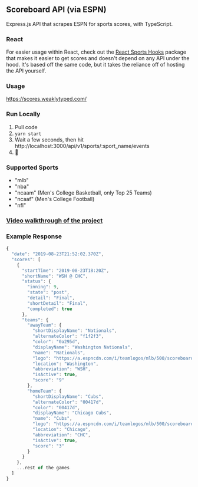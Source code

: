 ## Scoreboard API (via ESPN)
Express.js API that scrapes ESPN for sports scores, with TypeScript.

### React
For easier usage within React, check out the [React Sports Hooks](https://github.com/andrewrjohn/react-sports-hooks) package that makes it easier to get scores and doesn't depend on any API under the hood. It's based off the same code, but it takes the reliance off of hosting the API yourself.

### Usage
https://scores.weaklytyped.com/

### Run Locally
1. Pull code
2. ```yarn start```
3. Wait a few seconds, then hit http://localhost:3000/api/v1/sports/:sport_name/events
4. 🎉

### Supported Sports
- "mlb"
- "nba"
- "ncaam" (Men's College Basketball, only Top 25 Teams)
- "ncaaf" (Men's College Football)
- "nfl"

### [Video walkthrough of the project](https://youtu.be/lgdMD0FAflI)

### Example Response
```javascript
{
  "date": "2019-08-23T21:52:02.370Z",
  "scores": [
    {
      "startTime": "2019-08-23T18:20Z",
      "shortName": "WSH @ CHC",
      "status": {
        "inning": 9,
        "state": "post",
        "detail": "Final",
        "shortDetail": "Final",
        "completed": true
      },
      "teams": {
        "awayTeam": {
          "shortDisplayName": "Nationals",
          "alternateColor": "f1f2f3",
          "color": "0a295d",
          "displayName": "Washington Nationals",
          "name": "Nationals",
          "logo": "https://a.espncdn.com/i/teamlogos/mlb/500/scoreboard/wsh.png",
          "location": "Washington",
          "abbreviation": "WSH",
          "isActive": true,
          "score": "9"
        },
        "homeTeam": {
          "shortDisplayName": "Cubs",
          "alternateColor": "00417d",
          "color": "00417d",
          "displayName": "Chicago Cubs",
          "name": "Cubs",
          "logo": "https://a.espncdn.com/i/teamlogos/mlb/500/scoreboard/chc.png",
          "location": "Chicago",
          "abbreviation": "CHC",
          "isActive": true,
          "score": "3"
        }
      }
    },
    ...rest of the games
  ]
}
```
